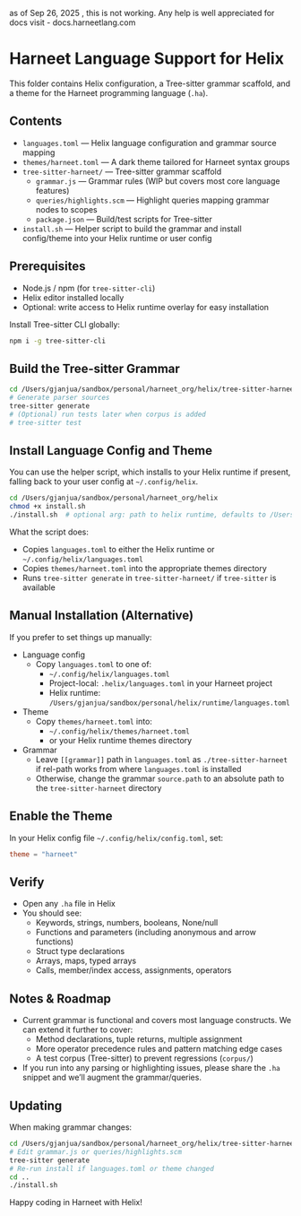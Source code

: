 as of Sep 26, 2025 , this is not working. Any help is well appreciated
for docs visit - docs.harneetlang.com

# Harneet Language Support for Helix

This folder contains Helix configuration, a Tree-sitter grammar scaffold, and a theme for the Harneet programming language (`.ha`).

## Contents

- `languages.toml` — Helix language configuration and grammar source mapping
- `themes/harneet.toml` — A dark theme tailored for Harneet syntax groups
- `tree-sitter-harneet/` — Tree-sitter grammar scaffold
  - `grammar.js` — Grammar rules (WIP but covers most core language features)
  - `queries/highlights.scm` — Highlight queries mapping grammar nodes to scopes
  - `package.json` — Build/test scripts for Tree-sitter
- `install.sh` — Helper script to build the grammar and install config/theme into your Helix runtime or user config

## Prerequisites

- Node.js / npm (for `tree-sitter-cli`)
- Helix editor installed locally
- Optional: write access to Helix runtime overlay for easy installation

Install Tree-sitter CLI globally:

```bash
npm i -g tree-sitter-cli
```

## Build the Tree-sitter Grammar

```bash
cd /Users/gjanjua/sandbox/personal/harneet_org/helix/tree-sitter-harneet
# Generate parser sources
tree-sitter generate
# (Optional) run tests later when corpus is added
# tree-sitter test
```

## Install Language Config and Theme

You can use the helper script, which installs to your Helix runtime if present,
falling back to your user config at `~/.config/helix`.

```bash
cd /Users/gjanjua/sandbox/personal/harneet_org/helix
chmod +x install.sh
./install.sh  # optional arg: path to helix runtime, defaults to /Users/gjanjua/sandbox/personal/helix/runtime
```

What the script does:

- Copies `languages.toml` to either the Helix runtime or `~/.config/helix/languages.toml`
- Copies `themes/harneet.toml` into the appropriate themes directory
- Runs `tree-sitter generate` in `tree-sitter-harneet/` if `tree-sitter` is available

## Manual Installation (Alternative)

If you prefer to set things up manually:

- Language config
  - Copy `languages.toml` to one of:
    - `~/.config/helix/languages.toml`
    - Project-local: `.helix/languages.toml` in your Harneet project
    - Helix runtime: `/Users/gjanjua/sandbox/personal/helix/runtime/languages.toml`
- Theme
  - Copy `themes/harneet.toml` into:
    - `~/.config/helix/themes/harneet.toml`
    - or your Helix runtime themes directory
- Grammar
  - Leave `[[grammar]]` path in `languages.toml` as `./tree-sitter-harneet` if rel-path works from where `languages.toml` is installed
  - Otherwise, change the grammar `source.path` to an absolute path to the `tree-sitter-harneet` directory

## Enable the Theme

In your Helix config file `~/.config/helix/config.toml`, set:

```toml
theme = "harneet"
```

## Verify

- Open any `.ha` file in Helix
- You should see:
  - Keywords, strings, numbers, booleans, None/null
  - Functions and parameters (including anonymous and arrow functions)
  - Struct type declarations
  - Arrays, maps, typed arrays
  - Calls, member/index access, assignments, operators

## Notes & Roadmap

- Current grammar is functional and covers most language constructs. We can extend it further to cover:
  - Method declarations, tuple returns, multiple assignment
  - More operator precedence rules and pattern matching edge cases
  - A test corpus (Tree-sitter) to prevent regressions (`corpus/`)
- If you run into any parsing or highlighting issues, please share the `.ha` snippet and we’ll augment the grammar/queries.

## Updating

When making grammar changes:

```bash
cd /Users/gjanjua/sandbox/personal/harneet_org/helix/tree-sitter-harneet
# Edit grammar.js or queries/highlights.scm
tree-sitter generate
# Re-run install if languages.toml or theme changed
cd ..
./install.sh
```

Happy coding in Harneet with Helix!
